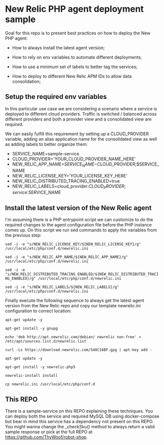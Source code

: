 # New Relic PHP agent deployment sample

Goal for this repo is to present best practices on how to deploy the New PHP agent:

- How to always install the latest agent version;

- How to rely on env variables to automate different deployments;

- How to use a minimum set of labels to better tag the services;

- How to deploy to different New Relic APM IDs to allow data consolidation;

## Setup the required env variables

In this particular use case we are considering a scenario where a service is deployed to different cloud providers. Traffic is switched / balanced across different providers and both a provider view and a consolidated view are required.

We can easily fulfill this requirement by setting up a CLOUD_PROVIDER variable, adding an alias application name for the consolidated view as well as adding labels to better organize them:

- SERVICE_NAME=sample-service
- CLOUD_PROVIDER='YOUR_CLOUD_PROVIDER_NAME_HERE'
- NEW_RELIC_APP_NAME=$SERVICE_NAME-$CLOUD_PROVIDER;$SERVICE_NAME
- NEW_RELIC_LICENSE_KEY='YOUR_LICENSE_KEY_HERE'
- NEW_RELIC_DISTRIBUTED_TRACING_ENABLED=true
- NEW_RELIC_LABELS=cloud_provider:$CLOUD_PROVIDER;service:$SERVICE_NAME

## Install the latest version of the New Relic agent

I'm assuming there is a PHP entrypoint script we can customize to do the required changes to the agent configuration file before the PHP instance comes up. On this script we run sed commands to apply the variables from the previous step:

`sed -i -e "s/NEW_RELIC_LICENSE_KEY/${NEW_RELIC_LICENSE_KEY}/g" /usr/local/etc/php/conf.d/newrelic.ini`

`sed -i -e "s/NEW_RELIC_APP_NAME/${NEW_RELIC_APP_NAME}/g" /usr/local/etc/php/conf.d/newrelic.ini`

`sed -i -e "s/NEW_RELIC_DISTRIBUTED_TRACING_ENABLED/${NEW_RELIC_DISTRIBUTED_TRACING_ENABLED}/g" /usr/local/etc/php/conf.d/newrelic.ini`

`sed -i -e "s/NEW_RELIC_LABELS/${NEW_RELIC_LABELS}/g" /usr/local/etc/php/conf.d/newrelic.ini`

Finally execute the following sequence to always get the latest agent version from the New Relic repo and copy our template newrelic.ini configuration to correct location:

`apt-get update -y`

`apt-get install -y gnupg`

`echo 'deb http://apt.newrelic.com/debian/ newrelic non-free' > /etc/apt/sources.list.d/newrelic.list`

`curl -Ls https://download.newrelic.com/548C16BF.gpg | apt-key add -`

`apt-get update -y`

`apt-get install -y newrelic-php5`

`newrelic-install install`

`cp newrelic.ini /usr/local/etc/php/conf.d`

## This REPO

There is a sample-service on this REPO explaining these techniques. You can deploy both the service and required MySQL DB using docker-compose but bear in mind this service has a dependency not present on this REPO. You might wanna change the _checkSku() method to always return a valid sample response or pick at the full REPO at https://github.com/ThyWoof/robot-shop.